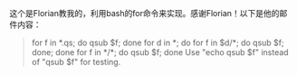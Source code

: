 这个是Florian教我的，利用bash的for命令来实现。感谢Florian！以下是他的邮件内容：

>for f in \*.qs; do qsub \$f; done
for d in \*; do for f in \$d/\*; do qsub \$f; done; done
for f in \*/\*; do qsub \$f; done
Use "echo qsub \$f" instead of "qsub \$f" for testing.
